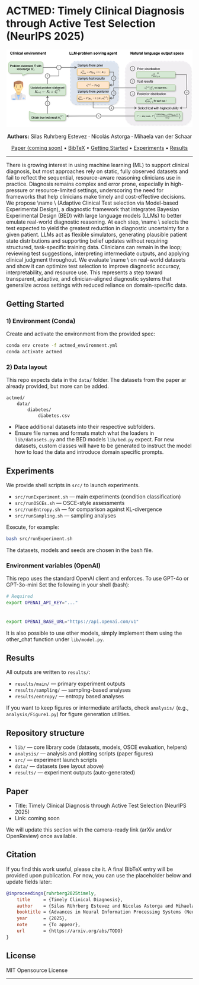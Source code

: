 # ACTMED: Timely Clinical Diagnosis through Active Test Selection (NeurIPS 2025)

<p align="center">
	<img src="./Overview.png" alt="ACT-Med overview diagram" width="850" />
</p>

<p align="center">
	<b>Authors:</b> Silas Ruhrberg Estevez · Nicolás Astorga · Mihaela van der Schaar
</p>

<p align="center">
	<a href="#paper">Paper (coming soon)</a> •
	<a href="#citation">BibTeX</a> •
	<a href="#getting-started">Getting Started</a> •
	<a href="#experiments">Experiments</a> •
	<a href="#results">Results</a>
</p>

---

There is growing interest in using machine learning (ML) to support clinical diagnosis, but most approaches rely on static, fully observed datasets and fail to reflect the sequential, resource-aware reasoning clinicians use in practice. Diagnosis remains complex and error prone, especially in high-pressure or resource-limited settings, underscoring the need for frameworks that help clinicians make timely and cost-effective decisions. We propose \name \ (Adaptive Clinical Test selection via Model-based Experimental Design), a diagnostic framework that integrates Bayesian Experimental Design (BED) with large language models (LLMs) to better emulate real-world diagnostic reasoning. At each step, \name \ selects the test expected to yield the greatest reduction in diagnostic uncertainty for a given patient. LLMs act as flexible simulators, generating plausible patient state distributions and supporting belief updates without requiring structured, task-specific training data. Clinicians can remain in the loop; reviewing test suggestions, interpreting intermediate outputs, and applying clinical judgment throughout. We evaluate \name \ on real-world datasets and show it can optimize test selection to improve diagnostic accuracy, interpretability, and resource use. This represents a step toward transparent, adaptive, and clinician-aligned diagnostic systems that generalize across settings with reduced reliance on domain-specific data.




## Getting Started

### 1) Environment (Conda)

Create and activate the environment from the provided spec:

```bash
conda env create -f actmed_environment.yml
conda activate actmed
```


### 2) Data layout

This repo expects data in the `data/` folder. The datasets from the paper ar already provided, but more can be added.

```
actmed/
	data/
		diabetes/
			diabetes.csv
```

- Place additional datasets into their respective subfolders.
- Ensure file names and formats match what the loaders in `lib/datasets.py` and the BED models `lib/bed.py` expect. For new datasets, custom classes will have to be generated to instruct the model how to load the data and introduce domain specific prompts.

## Experiments

We provide shell scripts in `src/` to launch experiments.

- `src/runExperiment.sh` — main experiments (condition classification)
- `src/runOSCEs.sh` — OSCE-style assessments
- `src/runEntropy.sh` — for comparison against KL-divergence
- `src/runSampling.sh` — sampling analyses 

Execute, for example:

```bash
bash src/runExperiment.sh
```
The datasets, models and seeds are chosen in the bash file.

### Environment variables (OpenAI)

This repo uses the standard OpenAI client and enforces.  To use GPT-4o or GPT-3o-mini Set the following in your shell (bash):

```bash
# Required
export OPENAI_API_KEY="..."


export OPENAI_BASE_URL="https://api.openai.com/v1"  
```

It is also possible to use other models, simply implement them using the other_chat function under `lib/model.py`.




## Results

All outputs are written to `results/`:

- `results/main/` — primary experiment outputs
- `results/sampling/` — sampling-based analyses
- `results/entropy/` — entropy based analyses

If you want to keep figures or intermediate artifacts, check `analysis/` (e.g., `analysis/Figure1.py`) for figure generation utilities.

## Repository structure

- `lib/` — core library code (datasets, models, OSCE evaluation, helpers)
- `analysis/` — analysis and plotting scripts (paper figures)
- `src/` — experiment launch scripts
- `data/` — datasets (see layout above)
- `results/` — experiment outputs (auto-generated)

## Paper

- Title: Timely Clinical Diagnosis through Active Test Selection (NeurIPS 2025)
- Link: coming soon

We will update this section with the camera-ready link (arXiv and/or OpenReview) once available.

## Citation

If you find this work useful, please cite it. A final BibTeX entry will be provided upon publication. For now, you can use the placeholder below and update fields later:

```bibtex
@inproceedings{ruhrberg2025timely,
	title     = {Timely Clinical Diagnosis},
	author    = {Silas RUhrberg Estevez and Nicolas Astorga and Mihaela van der Schaar},
	booktitle = {Advances in Neural Information Processing Systems (NeurIPS)},
	year      = {2025},
	note      = {To appear},
	url       = {https://arxiv.org/abs/TODO}
}
```

## License

MIT Opensource License



---


